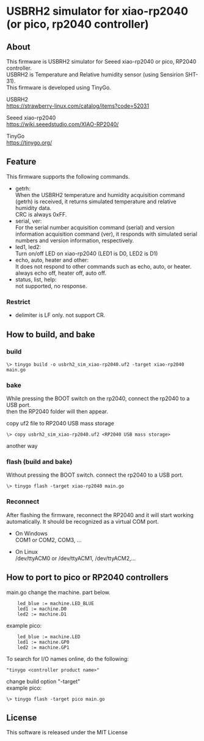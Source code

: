 # USBRH2 simulator for xiao-rp2040 (or pico, rp2040 controller)

## About
This firmware is USBRH2 simulator for Seeed xiao-rp2040 or pico, RP2040 controller.  
USBRH2 is Temperature and Relative humidity sensor (using Sensirion SHT-31).  
This firmware is developed using TinyGo.  

USBRH2  
https://strawberry-linux.com/catalog/items?code=52031

Seeed xiao-rp2040  
https://wiki.seeedstudio.com/XIAO-RP2040/

TinyGo  
https://tinygo.org/

## Feature
This firmware supports the following commands.  

* getrh:  
When the USBRH2 temperature and humidity acquisition command (getrh) is received, it returns simulated temperature and relative humidity data.  
CRC is always 0xFF.  
* serial, ver:  
For the serial number acquisition command (serial) and version information acquisition command (ver), it responds with simulated serial numbers and version information, respectively. 
* led1, led2:  
  Turn on/off LED on xiao-rp2040 (LED1 is D0, LED2 is D1)
* echo, auto, heater and other:  
It does not respond to other commands such as echo, auto, or heater.  
always echo off, heater off, auto off.  
* status, list, help:  
not supported, no response.

### Restrict
* delimiter is LF only. not support CR.

## How to build, and bake

### build 
```
\> tinygo build -o usbrh2_sim_xiao-rp2040.uf2 -target xiao-rp2040 main.go
```
### bake
While pressing the BOOT switch on the rp2040, connect the rp2040 to a USB port.  
then the RP2040 folder will then appear.  

copy uf2 file to RP2040 USB mass storage  

```
\> copy usbrh2_sim_xiao-rp2040.uf2 <RP2040 USB mass storage>
```

another way  

### flash (build and bake)
Without pressing the BOOT switch. connect the rp2040 to a USB port.
```
\> tinygo flash -target xiao-rp2040 main.go
```

### Reconnect
After flashing the firmware, reconnect the RP2040 and it will start working automatically. It should be recognized as a virtual COM port.

* On Windows  
COM1 or COM2, COM3, ...

* On Linux  
/dev/ttyACM0 or /dev/ttyACM1, /dev/ttyACM2,...


## How to port to pico or RP2040 controllers
main.go change the machine.<IOname> part below.  
```
	led_blue := machine.LED_BLUE
	led1 := machine.D0
	led2 := machine.D1
```
example pico:
```
	led_blue := machine.LED
	led1 := machine.GP0
	led2 := machine.GP1
```

To search for I/O names online, do the following:  
```
"tinygo <controller product name>"
```

change build option "-target"  
example pico: 
```
\> tinygo flash -target pico main.go
```


## License
This software is released under the MIT License
